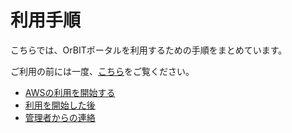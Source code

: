 # 利用手順
こちらでは、OrBITポータルを利用するための手順をまとめています。

ご利用の前には一度、[こちら](/guide/aws/introduction.html)をご覧ください。


- [AWSの利用を開始する](/guide/aws/setup/startup.html)
- [利用を開始した後](/guide/aws/setup/routine.html)
- [管理者からの連絡](/guide/aws/setup/admin.html)

<Footer />